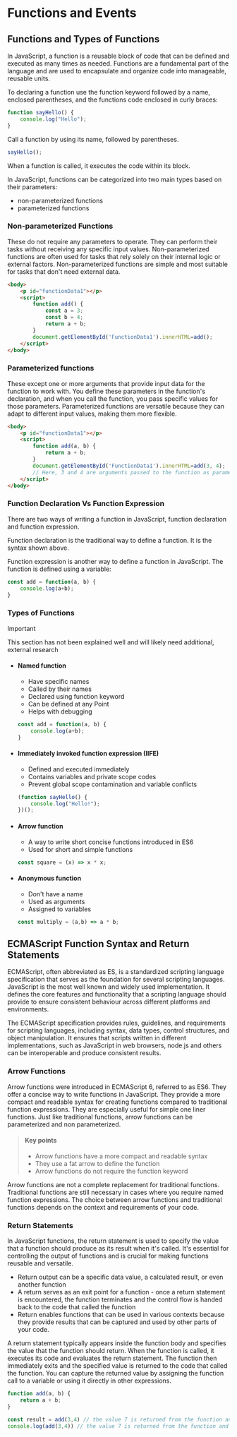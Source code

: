 # Functions and Events

## Functions and Types of Functions

In JavaScript, a function is a reusable block of code that can be defined and executed as many times as needed.
Functions are a fundamental part of the language and are used to encapsulate and organize code
into manageable, reusable units.

To declaring a function use the function keyword followed by a name, enclosed parentheses, and the functions code enclosed in curly braces:

```javascript
function sayHello() {
    console.log("Hello");
}
```
Call a function by using its name, followed by parentheses.

```javascript
sayHello();
```

When a function is called, it executes the code within its block.

In JavaScript, functions can be categorized into two main types
based on their parameters:
- non-parameterized functions
- parameterized functions

### Non-parameterized Functions
These do not require any parameters to operate. They can perform their tasks without receiving any specific input values. Non-parameterized functions are often used for tasks that rely solely on their internal logic or external factors. Non-parameterized functions are simple and most suitable for tasks that don't need external data.

```html
<body>
    <p id="functionData1"></p>
    <script>
        function add() {
            const a = 3;
            const b = 4;
            return a + b;
        }
        document.getElementById('FunctionData1').innerHTML=add();
    </script>
</body>
```

### Parameterized functions
These except one or more arguments that provide input data for the function to work with. You define these parameters
in the function's declaration, and when you call the function, you pass specific values for those parameters. Parameterized functions are versatile because they can adapt to different input values, making them more flexible.

```html
<body>
    <p id="functionData1"></p>
    <script>
        function add(a, b) {
            return a + b;
        }
        document.getElementById('FunctionData1').innerHTML=add(3, 4);
        // Here, 3 and 4 are arguments passed to the function as parameters
    </script>
</body>
```

### Function Declaration Vs Function Expression

There are two ways of writing a function in JavaScript, function declaration and function expression.

Function declaration is the traditional way to define a function. It is the syntax shown above.

Function expression is another way to define a function in JavaScript. The function is defined using a variable:

```javascript
const add = function(a, b) {
    console.log(a+b);
}
```

### Types of Functions

> [!IMPORTANT]
> This section has not been explained well and will likely need additional, external research

* #### Named function
    * Have specific names
    * Called by their names
    * Declared using function keyword
    * Can be defined at any Point
    * Helps with debugging
    ```javascript
    const add = function(a, b) {
        console.log(a+b);
    }
    ```
* #### Immediately invoked function expression (IIFE)
    * Defined and executed immediately
    * Contains variables and private scope codes
    * Prevent global scope contamination and variable conflicts
    ```javascript
    (function sayHello() {
        console.log("Hello!");
    })();
    ```
* #### Arrow function
    * A way to write short concise functions introduced in ES6
    * Used for short and simple functions
    ```javascript
    const square = (x) => x * x;
    ```
* #### Anonymous function
    * Don't have a name
    * Used as arguments
    * Assigned to variables
    ```javascript
    const multiply = (a,b) => a * b;
    ```

## ECMAScript Function Syntax and Return Statements

ECMAScript, often abbreviated as ES, is a standardized scripting language specification that serves as the foundation for
several scripting languages. JavaScript is the most well known and widely used implementation. It defines the core features and
functionality that a scripting language should provide to ensure consistent behaviour across different platforms and environments.

The ECMAScript specification provides rules, guidelines, and requirements for scripting languages, including syntax, data types,
control structures, and object manipulation. It ensures that scripts written in different implementations, such as
JavaScript in web browsers, node.js and others can be interoperable and produce consistent results.

### Arrow Functions

Arrow functions were introduced in ECMAScript 6, referred to as ES6. They offer a concise way to write functions in JavaScript.
They provide a more compact and readable syntax for creating functions compared to traditional function expressions. They are especially
useful for simple one liner functions. Just like traditional functions, arrow functions can be parameterized and non parameterized.

> #### Key points
>
> * Arrow functions have a more compact and readable syntax
> * They use a fat arrow to define the function
> * Arrow functions do not require the function keyword


Arrow functions are not a complete replacement for traditional functions. Traditional functions are still necessary in
cases where you require named function expressions. The choice between arrow functions and traditional functions depends on
the context and requirements of your code.

### Return Statements

In JavaScript functions, the return statement is used to specify the value that a function should produce as its result
when it's called. It's essential for controlling the output of functions and is crucial for making functions reusable
and versatile.

* Return output can be a specific data value, a calculated result, or even another function
* A return serves as an exit point for a function - once a return statement is encountered, the function terminates and
the control flow is handed back to the code that called the function
* Return enables functions that can be used in various contexts because they provide results that can be captured and
used by other parts of your code.

A return statement typically appears inside the function body and specifies the value that the function should return.
When the function is called, it executes its code and evaluates the return statement. The function then immediately exits and
the specified value is returned to the code that called the function. You can capture the returned value by assigning the function call to
a variable or using it directly in other expressions.

```javascript
function add(a, b) {
    return a + b;
}

const result = add(3,4) // the value 7 is returned from the function and stored
console.log(add(3,4)) // the value 7 is returned from the function and used by log
```
